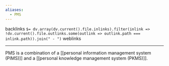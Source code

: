 ```yaml
---
aliases:
  - PMS
---
```

backlinks `$= dv.array(dv.current().file.inlinks).filter(inlink => !dv.current().file.outlinks.some(outlink => outlink.path === inlink.path)).join(" - ")`
weblinks 
___
PMS is a combination of a [[personal information management system (PIMS)]] and a [[personal knowledge management system (PKMS)]].